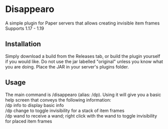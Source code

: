 # Disappearo
A simple plugin for Paper servers that allows creating invisible item frames\
Supports 1.17 - 1.19

## Installation
Simply download a build from the Releases tab, or build the plugin yourself if you would like. Do not use the jar labelled "original" unless you know what you are doing. Place the JAR in your server's plugins folder.

## Usage
The main command is /disappearo (alias: /dp). Using it will give you a basic help screen that conveys the following information:\
/dp info to display basic info\
/dp change to toggle invisibility for a stack of item frames\
/dp wand to receive a wand; right click with the wand to toggle invisibility for placed item frames
